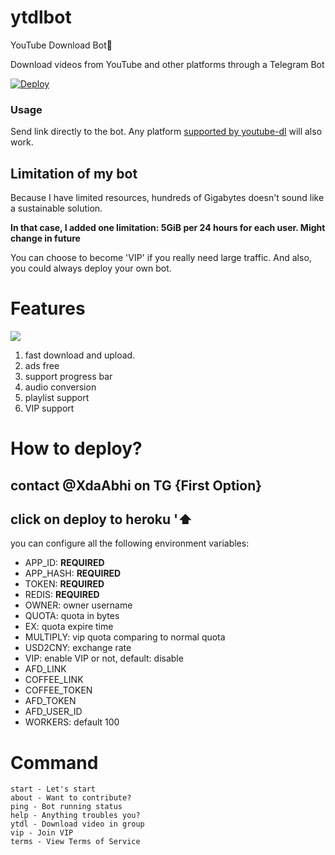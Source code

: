 # ytdlbot

YouTube Download Bot🚀

Download videos from YouTube and other platforms through a Telegram Bot

[![Deploy](https://www.herokucdn.com/deploy/button.svg)](https://heroku.com/deploy)

### Usage


Send link directly to the bot. Any
platform [supported by youtube-dl](https://ytdl-org.github.io/youtube-dl/supportedsites.html) will also work.

## Limitation of my bot

Because I have limited resources, hundreds of Gigabytes doesn't sound like a sustainable solution.

**In that case, I added one limitation: 5GiB per 24 hours for each user. Might change in future**

You can choose to become 'VIP' if you really need large traffic. And also, you could always deploy your own bot.

# Features

![](https://www.linkpicture.com/q/@HUNTER-GAMING.png)

1. fast download and upload.
2. ads free
3. support progress bar
4. audio conversion
5. playlist support
6. VIP support

# How to deploy?
## contact @XdaAbhi on TG {First Option}
## click on deploy to heroku '⬆️
you can configure all the following environment variables:

* APP_ID: **REQUIRED**
* APP_HASH: **REQUIRED**
* TOKEN: **REQUIRED**
* REDIS: **REQUIRED**
* OWNER: owner username
* QUOTA: quota in bytes
* EX: quota expire time
* MULTIPLY: vip quota comparing to normal quota
* USD2CNY: exchange rate
* VIP: enable VIP or not, default: disable
* AFD_LINK
* COFFEE_LINK
* COFFEE_TOKEN
* AFD_TOKEN
* AFD_USER_ID
* WORKERS: default 100

# Command

```
start - Let's start
about - Want to contribute?
ping - Bot running status
help - Anything troubles you?
ytdl - Download video in group
vip - Join VIP
terms - View Terms of Service
```
